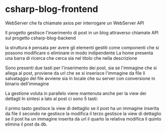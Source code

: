 # csharp-blog-frontend
WebServer che fa chiamate axios per interrogare un WebServer API

Il progetto gestisce l'inserimento di post in un blog attraverso chiamate API sul progetto csharp-blog-backend

la struttura è pensata per avere gli elementi gestiti come componenti che si possono modificare o eliminare in modo indipendente
La home presenta una barra di ricerca che cerca sia nel titolo che nella descrizione

Sono presenti due tasti per l'inserimento dei post, sia se l'immagine che si allega al post, proviene da url che se si inserisce l'immagine da file
Il salvataggio del file avviene sia in locale che su server con conversione in binario dell'immagine

La gestione voluta in parallelo viene mantenuta anche per la view dei dettagli 
In sintesi a lato al post ci sono 5 tasti: 

il primo tasto gestisce la view di dettaglio se il post ha un immagine inserita da file
il secondo ne gestisce la modifica
il terzo gestisce la view di dettaglio se il post ha un immagine inserita da url
il quarto la relativa modifica
il quinto elimina il post da db. 
